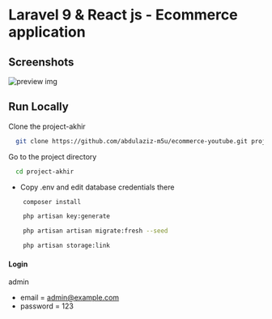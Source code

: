 # Laravel 9 & React js - Ecommerce application

## Screenshots

![preview img](/Preview.png)

## Run Locally

Clone the project-akhir

```bash
  git clone https://github.com/abdulaziz-m5u/ecommerce-youtube.git project-akhir
```

Go to the project directory

```bash
  cd project-akhir
```

-   Copy .env and edit database credentials there

```bash
    composer install
```

```bash
    php artisan key:generate
```

```bash
    php artisan artisan migrate:fresh --seed
```

```bash
    php artisan storage:link
```

#### Login

admin

-   email = admin@example.com
-   password = 123
